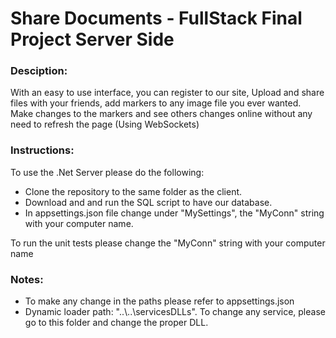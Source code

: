 # Share Documents - FullStack Final Project Server Side

### Desciption:
With an easy to use interface, you can register to our site, 
Upload and share files with your friends, add markers to any image file you ever wanted.
Make changes to the markers and see others changes online without any need to refresh the page (Using WebSockets)

### Instructions:
To use the .Net Server please do the following:
* Clone the repository to the same folder as the client.
* Download and and run the SQL script to have our database.
* In appsettings.json file change under "MySettings", the "MyConn" string with your computer name.

To run the unit tests please change the "MyConn" string with your computer name

### Notes:
- To make any change in the paths please refer to appsettings.json
- Dynamic loader path: "..\\..\\servicesDLLs". To change any service, please go to this folder and change the proper DLL.
